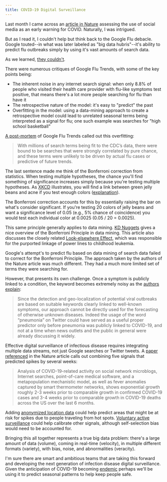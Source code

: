 ```yaml
---
title: COVID-19 Digital Surveillance
---
```

Last month I came across an [article in Nature](https://www.nature.com/articles/s41598-021-81333-1) assessing the use of social media as an early warning for COVID. Naturally, I was intrigued.

But as I read it, I couldn't help but think back to the Google Flu debacle. Google touted--in what was later labeled as "big data hubris"--it's ability to predict flu outbreaks simply by using it's vast amounts of search data. 

As we learned, [they couldn't](https://theconversation.com/googles-flu-fail-shows-the-problem-with-big-data-19363#:~:text=Flu%20Trends%20had%20already%20made,size%20of%20the%20initial%20outbreak.). 
<!--excerpt-->
There were numerous critiques of Google Flu Trends, with some of the key points being: 
* The inherent noise in any internet search signal: when only 8.8% of people who visited their health care provider with flu-like symptoms test positive, that means there's a lot more people searching for flu than have it
* The retrospective nature of the model: it's easy to "predict" the past
* Overfitting in the model: using a data-mining approach to create a retrospective model could lead to unrelated seasonal terms being interpreted as a signal for flu; one such example was searches for "high school basketball"

[A post-mortem](https://www.wired.com/2015/10/can-learn-epic-failure-google-flu-trends) of Google Flu Trends called out this overfitting:
> With millions of search terms being fit to the CDC’s data, there were bound to be searches that were strongly correlated by pure chance, and these terms were unlikely to be driven by actual flu cases or predictive of future trends.  

The last sentence made me think of the Bonferroni correction from statistics. When testing multiple hypotheses, the chance you'll find something of significance increases simply because you're testing multiple hypotheses. As [XKCD](https://xkcd.com/882/) illustrates, you will find a link between green jelly beans and acne if you test enough colors ([explanation](https://www.explainxkcd.com/wiki/index.php/882:_Significant)). 

The Bonferroni correction accounts for this by essentially raising the bar on what's consider significant. If you're testing 20 colors of jelly beans and want a significance level of 0.05 (e.g., 5% chance of coincidence) you would test each individual color at 0.0025 (0.05 / 20 = 0.0025).

This same principle generally applies to data mining. [KD Nuggets](https://www.kdnuggets.com/2016/07/big-data-bible-codes-bonferroni.html) gives a nice overview of the Bonferroni Principle in data mining. This article also discusses the closely related [Look-elsewhere Effect](https://en.wikipedia.org/wiki/Look-elsewhere_effect), which was responsible for the purported linkage of power lines to childhood leukemia.

Google's attempt's to predict flu based on data mining of search data failed to correct for the Bonferroni Principle. The approach taken by the authors of the Nature article was much different. They had a much more limited set of terms they were searching for. 

However, that presents its own challenge. Once a symptom is publicly linked to a condition, the keyword becomes extremely noisy as the [authors explain](https://www.nature.com/articles/s41598-021-81333-1):
> Since the detection and geo-localization of potential viral outbreaks are based on suitable keywords clearly linked to well-known symptoms, our approach cannot be directly used for the forecasting of otherwise unknown diseases. Indeed the usage of the word “pneumonia” on Twitter could have served as a useful proper predictor only before pneumonia was publicly linked to COVID-19, and not at a time when news outlets and the public in general were already discussing it widely. 

Effective digital surveillance of infectious disease requires integrating multiple data streams, not just Google searches or Twitter tweets. A [paper referenced](https://arxiv.org/pdf/2007.00756v1.pdf) in the Nature article calls out combining five signals that predicted spikes by several weeks: 
> Analysis of COVID-19-related activity on social network microblogs, Internet searches, point-of-care medical software, and a metapopulation mechanistic model, as well as fever
anomalies captured by smart thermometer networks, shows exponential growth roughly 2-3 weeks prior to comparable growth in confirmed COVID-19 cases and 3-4 weeks prior to comparable growth in COVID-19 deaths across the US over the last 6 months. 

Adding [anonymized location data](https://www.businessinsider.com/sturgis-rally-attendees-traveling-covid-phone-data-2020-8) could help predict areas that might be at risk for spikes due to people traveling from hot spots. [Voluntary active surveillance](https://outbreaksnearme.org/us/en-US/) could help calibrate other signals, although self-selection bias would need to be accounted for.

Bringing this all together represents a true big data problem: there's a large amount of data (volume), coming in real-time (velocity), in multiple different formats (variety), with bias, noise, and abnormalities (veracity).

I'm sure there are smart and ambitious teams that are taking this forward and developing the next generation of infection disease digital surveillance. Given the anticipation of COVID-19 becoming [endemic](https://www.nature.com/articles/d41586-021-00396-2) perhaps we'll be using it to predict seasonal patterns to help keep people safe.
